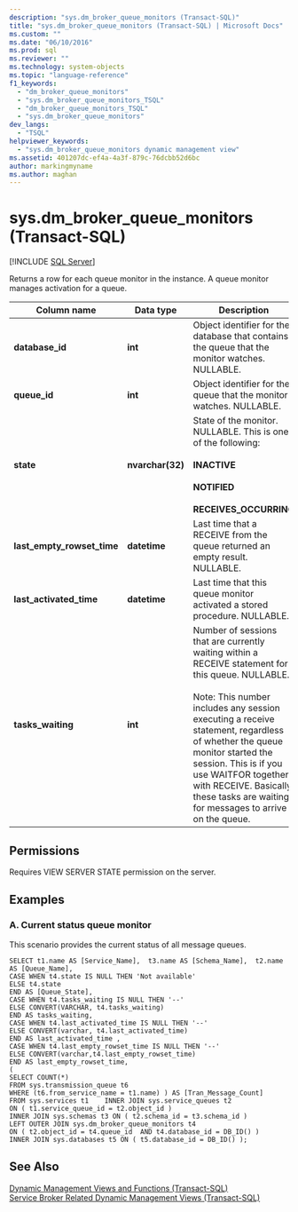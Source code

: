 ```yaml
---
description: "sys.dm_broker_queue_monitors (Transact-SQL)"
title: "sys.dm_broker_queue_monitors (Transact-SQL) | Microsoft Docs"
ms.custom: ""
ms.date: "06/10/2016"
ms.prod: sql
ms.reviewer: ""
ms.technology: system-objects
ms.topic: "language-reference"
f1_keywords: 
  - "dm_broker_queue_monitors"
  - "sys.dm_broker_queue_monitors_TSQL"
  - "dm_broker_queue_monitors_TSQL"
  - "sys.dm_broker_queue_monitors"
dev_langs: 
  - "TSQL"
helpviewer_keywords: 
  - "sys.dm_broker_queue_monitors dynamic management view"
ms.assetid: 401207dc-ef4a-4a3f-879c-76dcbb52d6bc
author: markingmyname
ms.author: maghan
---
```

# sys.dm_broker_queue_monitors (Transact-SQL)
[!INCLUDE [SQL Server](../../includes/applies-to-version/sqlserver.md)]

  Returns a row for each queue monitor in the instance. A queue monitor manages activation for a queue.  
  

|Column name|Data type|Description|  
|-----------------|---------------|-----------------|  
|**database_id**|**int**|Object identifier for the database that contains the queue that the monitor watches. NULLABLE.|  
|**queue_id**|**int**|Object identifier for the queue that the monitor watches. NULLABLE.|  
|**state**|**nvarchar(32)**|State of the monitor. NULLABLE. This is one of the following:<br /><br /> **INACTIVE**<br /><br /> **NOTIFIED**<br /><br /> **RECEIVES_OCCURRING**|  
|**last_empty_rowset_time**|**datetime**|Last time that a RECEIVE from the queue returned an empty result. NULLABLE.|  
|**last_activated_time**|**datetime**|Last time that this queue monitor activated a stored procedure. NULLABLE.|  
|**tasks_waiting**|**int**|Number of sessions that are currently waiting within a RECEIVE statement for this queue. NULLABLE.<br /><br /> Note: This number includes any session executing a receive statement, regardless of whether the queue monitor started the session. This is if you use WAITFOR together with RECEIVE. Basically, these tasks are waiting for messages to arrive on the queue.|  
  
## Permissions  
 Requires VIEW SERVER STATE permission on the server.  
  
## Examples  
  
### A. Current status queue monitor  
 This scenario provides the current status of all message queues.  
  
```  
SELECT t1.name AS [Service_Name],  t3.name AS [Schema_Name],  t2.name AS [Queue_Name],    
CASE WHEN t4.state IS NULL THEN 'Not available'   
ELSE t4.state   
END AS [Queue_State],    
CASE WHEN t4.tasks_waiting IS NULL THEN '--'   
ELSE CONVERT(VARCHAR, t4.tasks_waiting)   
END AS tasks_waiting,   
CASE WHEN t4.last_activated_time IS NULL THEN '--'   
ELSE CONVERT(varchar, t4.last_activated_time)   
END AS last_activated_time ,    
CASE WHEN t4.last_empty_rowset_time IS NULL THEN '--'   
ELSE CONVERT(varchar,t4.last_empty_rowset_time)   
END AS last_empty_rowset_time,   
(   
SELECT COUNT(*)   
FROM sys.transmission_queue t6   
WHERE (t6.from_service_name = t1.name) ) AS [Tran_Message_Count]   
FROM sys.services t1    INNER JOIN sys.service_queues t2   
ON ( t1.service_queue_id = t2.object_id )     
INNER JOIN sys.schemas t3 ON ( t2.schema_id = t3.schema_id )    
LEFT OUTER JOIN sys.dm_broker_queue_monitors t4   
ON ( t2.object_id = t4.queue_id  AND t4.database_id = DB_ID() )    
INNER JOIN sys.databases t5 ON ( t5.database_id = DB_ID() );  
```  
  
## See Also  
 [Dynamic Management Views and Functions &#40;Transact-SQL&#41;](~/relational-databases/system-dynamic-management-views/system-dynamic-management-views.md)   
 [Service Broker Related Dynamic Management Views &#40;Transact-SQL&#41;](../../relational-databases/system-dynamic-management-views/service-broker-related-dynamic-management-views-transact-sql.md)  
  
  

